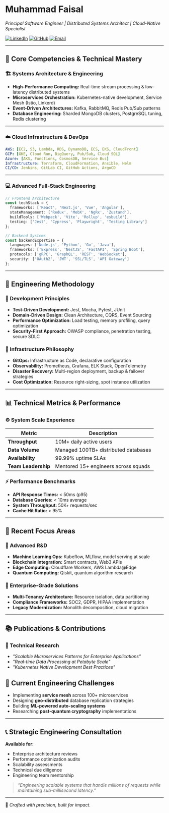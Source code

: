 # Muhammad Faisal  
*Principal Software Engineer | Distributed Systems Architect | Cloud-Native Specialist*  

[![LinkedIn](https://img.shields.io/badge/LinkedIn-0A66C2?style=for-the-badge&logo=linkedin&logoColor=white)](https://linkedin.com) 
[![GitHub](https://img.shields.io/badge/GitHub-181717?style=for-the-badge&logo=github&logoColor=white)](https://github.com) 
[![Email](https://img.shields.io/badge/Email-D14836?style=for-the-badge&logo=gmail&logoColor=white)](mailto:your@email.com)

---

## 🔬 Core Competencies & Technical Mastery

### 🏗️ Systems Architecture & Engineering
- **High-Performance Computing:** Real-time stream processing & low-latency distributed systems  
- **Microservices Orchestration:** Kubernetes-native development, Service Mesh (Istio, Linkerd)  
- **Event-Driven Architectures:** Kafka, RabbitMQ, Redis Pub/Sub patterns  
- **Database Engineering:** Sharded MongoDB clusters, PostgreSQL tuning, Redis clustering  

---

### ☁️ Cloud Infrastructure & DevOps

```yaml
AWS: [EC2, S3, Lambda, RDS, DynamoDB, ECS, EKS, CloudFront]
GCP: [GKE, Cloud Run, BigQuery, Pub/Sub, Cloud SQL]
Azure: [AKS, Functions, CosmosDB, Service Bus]
Infrastructure: Terraform, CloudFormation, Ansible, Helm
CI/CD: Jenkins, GitLab CI, GitHub Actions, ArgoCD
````

---

### 💻 Advanced Full-Stack Engineering

```typescript
// Frontend Architecture
const techStack = {
  frameworks: ['React', 'Next.js', 'Vue', 'Angular'],
  stateManagement: ['Redux', 'MobX', 'NgRx', 'Zustand'],
  buildTools: ['Webpack', 'Vite', 'Rollup', 'esbuild'],
  testing: ['Jest', 'Cypress', 'Playwright', 'Testing Library']
};

// Backend Systems
const backendExpertise = {
  languages: ['Node.js', 'Python', 'Go', 'Java'],
  frameworks: ['Express', 'NestJS', 'FastAPI', 'Spring Boot'],
  protocols: ['gRPC', 'GraphQL', 'REST', 'WebSocket'],
  security: ['OAuth2', 'JWT', 'SSL/TLS', 'API Gateway']
};
```

---

## 🧩 Engineering Methodology

### 🔹 Development Principles

* **Test-Driven Development:** Jest, Mocha, Pytest, JUnit
* **Domain-Driven Design:** Clean Architecture, CQRS, Event Sourcing
* **Performance Optimization:** Load testing, memory profiling, query optimization
* **Security-First Approach:** OWASP compliance, penetration testing, secure SDLC

### 🔹 Infrastructure Philosophy

* **GitOps:** Infrastructure as Code, declarative configuration
* **Observability:** Prometheus, Grafana, ELK Stack, OpenTelemetry
* **Disaster Recovery:** Multi-region deployment, backup & failover strategies
* **Cost Optimization:** Resource right-sizing, spot instance utilization

---

## 📊 Technical Metrics & Performance

### ⚙️ System Scale Experience

| Metric              | Description                          |
| ------------------- | ------------------------------------ |
| **Throughput**      | 10M+ daily active users              |
| **Data Volume**     | Managed 100TB+ distributed databases |
| **Availability**    | 99.99% uptime SLAs                   |
| **Team Leadership** | Mentored 15+ engineers across squads |

### ⚡ Performance Benchmarks

* **API Response Times:** < 50ms (p95)
* **Database Queries:** < 10ms average
* **System Throughput:** 50K+ requests/sec
* **Cache Hit Ratio:** > 95%

---

## 🚀 Recent Focus Areas

### 🧠 Advanced R&D

* **Machine Learning Ops:** Kubeflow, MLflow, model serving at scale
* **Blockchain Integration:** Smart contracts, Web3 APIs
* **Edge Computing:** Cloudflare Workers, AWS Lambda@Edge
* **Quantum Computing:** Qiskit, quantum algorithm research

### 🏢 Enterprise-Grade Solutions

* **Multi-Tenancy Architecture:** Resource isolation, data partitioning
* **Compliance Frameworks:** SOC2, GDPR, HIPAA implementation
* **Legacy Modernization:** Monolith decomposition, cloud migration

---

## 📚 Publications & Contributions

### 🧾 Technical Research

* *"Scalable Microservices Patterns for Enterprise Applications"*
* *"Real-time Data Processing at Petabyte Scale"*
* *"Kubernetes Native Development Best Practices"*


## 🎯 Current Engineering Challenges

* Implementing **service mesh** across 100+ microservices
* Designing **geo-distributed** database replication strategies
* Building **ML-powered auto-scaling systems**
* Researching **post-quantum cryptography** implementations

---

## 📞 Strategic Engineering Consultation

**Available for:**

* Enterprise architecture reviews
* Performance optimization audits
* Scalability assessments
* Technical due diligence
* Engineering team mentorship

> *“Engineering scalable systems that handle millions of requests while maintaining sub-millisecond latency.”*

---

🧠 *Crafted with precision, built for impact.*

```
